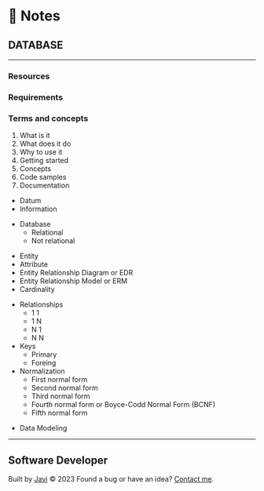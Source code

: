 # :memo: Notes
## DATABASE
---
### Resources
### Requirements
### Terms and concepts
1. What is it
2. What does it do
3. Why to use it
4. Getting started
5. Concepts
6. Code samples
7. Documentation
- Datum
- Information
* Database
  - Relational
  - Not relational
- Entity
- Attribute
- Entity Relationship Diagram or EDR
- Entity Relationship Model or ERM
- Cardinality
* Relationships
  - 1 1
  - 1 N
  - N 1
  - N N
* Keys
  - Primary
  - Foreing
* Normalization
  - First normal form
  - Second normal form
  - Third normal form
  - Fourth normal form or Boyce-Codd Normal Form (BCNF)
  - Fifth normal form
- Data Modeling
---
## Software Developer
Built by [Javi](https://javierandres.dev) :copyright: 2023
Found a bug or have an idea? [Contact me](https://javierandres.dev).
